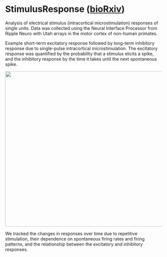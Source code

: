 # StimulusResponse ([bioRxiv](https://www.biorxiv.org/content/10.1101/2022.03.30.486457v1))

Analysis of electrical stimulus (intracortical microstimulation) responses of single units. Data was collected using the Neural Interface Processor from Ripple Neuro with Utah arrays in the motor cortex of non-human primates. 

Example short-term excitatory response followed by long-term inhibitory response due to single-pulse intracortical microstimulation. The excitatory response was quantified by the probability that a stimulus elicits a spike, and the inhibitory response by the time it takes until the next spontaneous spike.  

<p align="center">
  <img width="700" height="500" src="https://github.com/richyyun/StimulusResponse/blob/main/InhibitionExample-01.png">
</p>

We tracked the changes in responses over time due to repetitive stimulation, their dependence on spontaneous firing rates and firing patterns, and the relationship between the excitatory and inhibitory responses.
